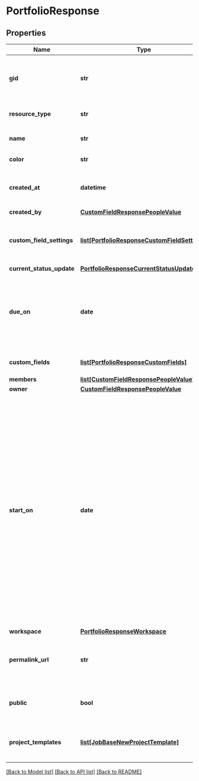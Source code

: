 # PortfolioResponse

## Properties
Name | Type | Description | Notes
------------ | ------------- | ------------- | -------------
**gid** | **str** | Globally unique identifier of the resource, as a string. | [optional] 
**resource_type** | **str** | The base type of this resource. | [optional] 
**name** | **str** | The name of the portfolio. | [optional] 
**color** | **str** | Color of the portfolio. | [optional] 
**created_at** | **datetime** | The time at which this resource was created. | [optional] 
**created_by** | [**CustomFieldResponsePeopleValue**](CustomFieldResponsePeopleValue.md) |  | [optional] 
**custom_field_settings** | [**list[PortfolioResponseCustomFieldSettings]**](PortfolioResponseCustomFieldSettings.md) | Array of custom field settings applied to the portfolio. | [optional] 
**current_status_update** | [**PortfolioResponseCurrentStatusUpdate**](PortfolioResponseCurrentStatusUpdate.md) |  | [optional] 
**due_on** | **date** | The localized day on which this portfolio is due. This takes a date with format YYYY-MM-DD. | [optional] 
**custom_fields** | [**list[PortfolioResponseCustomFields]**](PortfolioResponseCustomFields.md) | Array of Custom Fields. | [optional] 
**members** | [**list[CustomFieldResponsePeopleValue]**](CustomFieldResponsePeopleValue.md) |  | [optional] 
**owner** | [**CustomFieldResponsePeopleValue**](CustomFieldResponsePeopleValue.md) |  | [optional] 
**start_on** | **date** | The day on which work for this portfolio begins, or null if the portfolio has no start date. This takes a date with &#x60;YYYY-MM-DD&#x60; format. *Note: &#x60;due_on&#x60; must be present in the request when setting or unsetting the &#x60;start_on&#x60; parameter. Additionally, &#x60;start_on&#x60; and &#x60;due_on&#x60; cannot be the same date.* | [optional] 
**workspace** | [**PortfolioResponseWorkspace**](PortfolioResponseWorkspace.md) |  | [optional] 
**permalink_url** | **str** | A url that points directly to the object within Asana. | [optional] 
**public** | **bool** | True if the portfolio is public to its workspace members. | [optional] 
**project_templates** | [**list[JobBaseNewProjectTemplate]**](JobBaseNewProjectTemplate.md) | Array of project templates that are in the portfolio | [optional] 

[[Back to Model list]](../README.md#documentation-for-models) [[Back to API list]](../README.md#documentation-for-api-endpoints) [[Back to README]](../README.md)

